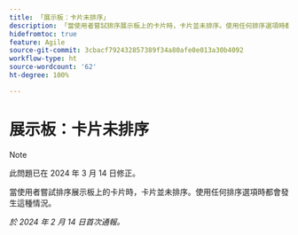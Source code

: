 ```yaml
---
title: 「展示板：卡片未排序」
description: 「當使用者嘗試排序展示板上的卡片時，卡片並未排序。使用任何排序選項時都會發生這種情況。」
hidefromtoc: true
feature: Agile
source-git-commit: 3cbacf792432857389f34a80afe0e013a30b4092
workflow-type: ht
source-wordcount: '62'
ht-degree: 100%

---
```



# 展示板：卡片未排序

>[!NOTE]
>
>此問題已在 2024 年 3 月 14 日修正。

當使用者嘗試排序展示板上的卡片時，卡片並未排序。使用任何排序選項時都會發生這種情況。

_於 2024 年 2 月 14 日首次通報。_
